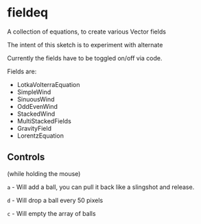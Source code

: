 # fieldeq
A collection of equations, to create various Vector fields

The intent of this sketch is to experiment with alternate 

Currently the fields have to be toggled on/off via code.

Fields are:

* LotkaVolterraEquation
* SimpleWind
* SinuousWind
* OddEvenWind
* StackedWind
* MultiStackedFields
* GravityField
* LorentzEquation

## Controls
(while holding the mouse)

`a` - Will add a ball, you can pull it back like a slingshot and release.

`d` - Will drop a ball every 50 pixels

`c` - Will empty the array of balls

